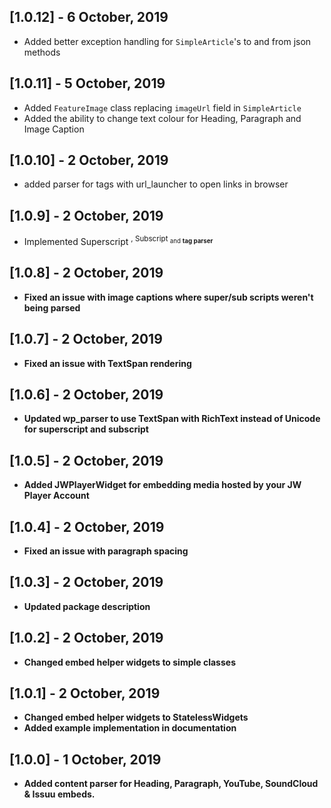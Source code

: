 ## [1.0.12] - 6 October, 2019

* Added better exception handling for `SimpleArticle`'s to and from json methods

## [1.0.11] - 5 October, 2019

* Added `FeatureImage` class replacing `imageUrl` field in `SimpleArticle`
* Added the ability to change text colour for Heading, Paragraph and Image Caption

## [1.0.10] - 2 October, 2019

* added parser for <a> tags with url_launcher to open links in browser

## [1.0.9] - 2 October, 2019

* Implemented Superscript <sup>, Subscript <sub> and <strong> tag parser

## [1.0.8] - 2 October, 2019

* Fixed an issue with image captions where super/sub scripts weren't being parsed

## [1.0.7] - 2 October, 2019

* Fixed an issue with TextSpan rendering

## [1.0.6] - 2 October, 2019

* Updated wp_parser to use TextSpan with RichText instead of Unicode for superscript and subscript

## [1.0.5] - 2 October, 2019

* Added JWPlayerWidget for embedding media hosted by your JW Player Account

## [1.0.4] - 2 October, 2019

* Fixed an issue with paragraph spacing

## [1.0.3] - 2 October, 2019

* Updated package description

## [1.0.2] - 2 October, 2019

* Changed embed helper widgets to simple classes

## [1.0.1] - 2 October, 2019

* Changed embed helper widgets to StatelessWidgets
* Added example implementation in documentation

## [1.0.0] - 1 October, 2019

* Added content parser for Heading, Paragraph, YouTube, SoundCloud & Issuu embeds.

